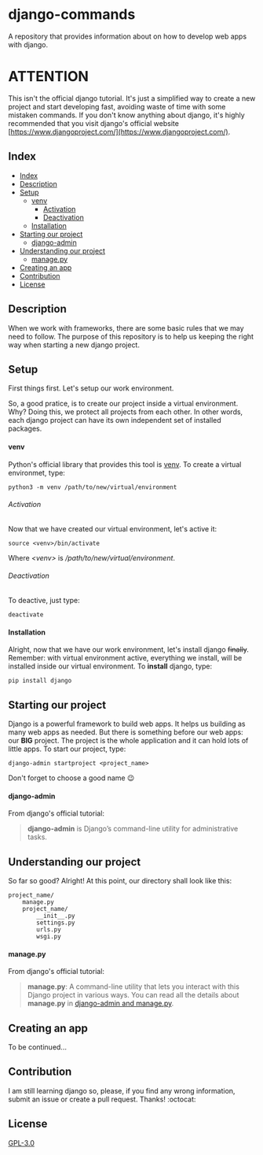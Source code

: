 # django-commands
A repository that provides information about on how to develop web apps with django.

# ATTENTION
This isn't the official django tutorial. It's just a simplified way to create a new project and start developing fast, avoiding waste of time with some mistaken commands. If you don't know anything about django, it's highly recommended that you visit django's official website [https://www.djangoproject.com/](https://www.djangoproject.com/).

## Index
- [Index](#index)
- [Description](#description)
- [Setup](#setup)
	- [venv](#venv)
		- [Activation](#activation)
		- [Deactivation](#deactivation)
	- [Installation](#installation)
- [Starting our project](#starting-our-project)
    - [django-admin](#django-admin)
- [Understanding our project](#understanding-our-project)
	- [manage.py](#manage.py)
- [Creating an app](#creating-an-app)
- [Contribution](#contribution)
- [License](#license)

## Description
<p align="left">
When we work with frameworks, there are some basic rules that we may need to follow. The purpose of this repository is to help us keeping the right way when starting a new django project.
</p>

## Setup
<p align="left">
First things first. Let's setup our work environment.</p>
<p align="left">
So, a good pratice, is to create our project inside a virtual environment. Why? Doing this, we protect all projects from each other. In other words, each django project can have its own independent set of installed packages.
</p>

#### venv
Python's official library that provides this tool is [venv](https://docs.python.org/3/library/venv.html).
To create a virtual environmet, type:

```
python3 -m venv /path/to/new/virtual/environment
```

###### Activation
Now that we have created our virtual environment, let's active it:

```
source <venv>/bin/activate
```

Where *\<venv\>* is */path/to/new/virtual/environment*.

###### Deactivation
To deactive, just type:

```
deactivate
```

#### Installation
Alright, now that we have our work environment, let's install django ~~finally~~. Remember: with virtual environment active, everything we install, will be installed inside our virtual environment. To **install** django, type:

```
pip install django
```

## Starting our project
Django is a powerful framework to build web apps. It helps us building as many web apps as needed. But there is something before our web apps: our **BIG** project. The project is the whole application and it can hold lots of little apps. To start our project, type:

```
django-admin startproject <project_name>
```

Don't forget to choose a good name :wink:

#### django-admin
From django's official tutorial:
> **django-admin** is Django’s command-line utility for administrative tasks.

## Understanding our project
So far so good? Alright! At this point, our directory shall look like this:

```
project_name/
    manage.py
    project_name/
        __init__.py
        settings.py
        urls.py
        wsgi.py
```

#### manage.py
From django's official tutorial:
> **manage.py**: A command-line utility that lets you interact with this Django project in various ways. You can read all the details about **manage.py** in [django-admin and manage.py](https://docs.djangoproject.com/en/1.10/ref/django-admin/).

## Creating an app
<p align="left">
To be continued...
</p>

## Contribution
<p align="left">
I am still learning django so, please, if you find any wrong information, submit an issue or create a pull request. Thanks! :octocat:
</p>

## License
[GPL-3.0](/LICENSE)
